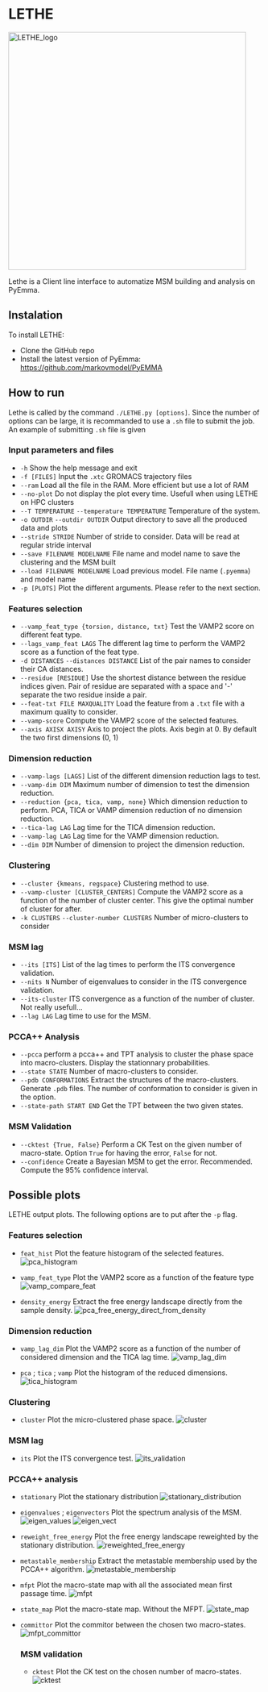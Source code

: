 # LETHE
<img width="472" alt="LETHE_logo" src="https://github.com/comecattin/ILM/assets/75748278/dba00363-eadb-4370-8411-e324f2e8e245">

Lethe is a Client line interface to automatize MSM building and analysis on PyEmma.

## Instalation
To install LETHE:
  - Clone the GitHub repo
  - Install the latest version of PyEmma: https://github.com/markovmodel/PyEMMA

## How to run
Lethe is called by the command `./LETHE.py [options]`.
Since the number of options can be large, it is recommanded to use a `.sh` file to submit the job.
An example of submitting `.sh` file is given

### Input parameters and files
  - `-h` Show the help message and exit
  - `-f [FILES]` Input the `.xtc` GROMACS trajectory files
  - `--ram` Load all the file in the RAM. More efficient but use a lot of RAM
  - `--no-plot` Do not display the plot every time. Usefull when using LETHE on HPC clusters
  - `--T TEMPERATURE` `--temperature TEMPERATURE` Temperature of the system.
  - `-o OUTDIR` `--outdir OUTDIR` Output directory to save all the produced data and plots
  - `--stride STRIDE` Number of stride to consider. Data will be read at regular stride interval
  - `--save FILENAME MODELNAME` File name and model name to save the clustering and the MSM built
  - `--load FILENAME MODELNAME` Load previous model. File name (`.pyemma`) and model name
  - `-p [PLOTS]` Plot the different arguments. Please refer to the next section.

### Features selection
  - `--vamp_feat_type {torsion, distance, txt}` Test the VAMP2 score on different feat type.
  - `--lags_vamp_feat LAGS` The different lag time to perform the VAMP2 score as a function of the feat type.
  - `-d DISTANCES` `--distances DISTANCE` List of the pair names to consider their CA distances.
  - `--residue [RESIDUE]` Use the shortest distance between the residue indices given.
    Pair of residue are separated with a space and '-' separate the two residue inside a pair.
  - `--feat-txt FILE MAXQUALITY` Load the feature from a `.txt` file with a maximum quality to consider.
  - `--vamp-score` Compute the VAMP2 score of the selected features.
  - `--axis AXISX AXISY` Axis to project the plots. Axis begin at 0. By default the two first dimensions (0, 1)

### Dimension reduction
  - `--vamp-lags [LAGS]` List of the different dimension reduction lags to test.
  - `--vamp-dim DIM` Maximum number of dimension to test the dimension reduction.
  - `--reduction {pca, tica, vamp, none}` Which dimension reduction to perform. PCA, TICA or VAMP dimension reduction of no dimension reduction.
  - `--tica-lag LAG` Lag time for the TICA dimension reduction.
  - `--vamp-lag LAG` Lag time for the VAMP dimension reduction.
  - `--dim DIM` Number of dimension to project the dimension reduction.

### Clustering
  - `--cluster {kmeans, regspace}` Clustering method to use. 
  - `--vamp-cluster [CLUSTER_CENTERS]` Compute the VAMP2 score as a function of the number of cluster center.
    This give the optimal number of cluster for after.
  - `-k CLUSTERS` `--cluster-number CLUSTERS` Number of micro-clusters to consider

### MSM lag
  - `--its [ITS]` List of the lag times to perform the ITS convergence validation.
  - `--nits N` Number of eigenvalues to consider in the ITS convergence validation.
  - `--its-cluster` ITS convergence as a function of the number of cluster. Not really usefull...
  - `--lag LAG` Lag time to use for the MSM.

### PCCA++ Analysis
  - `--pcca` perform a pcca++ and TPT analysis to cluster the phase space into macro-clusters. Display the stationnary probabilities.
  - `--state STATE` Number of macro-clusters to consider.
  - `--pdb CONFORMATIONS` Extract the structures of the macro-clusters. Generate `.pdb` files. The number of conformation to consider is given in the option.
  - `--state-path START END` Get the TPT between the two given states.

### MSM Validation
  - `--cktest {True, False}` Perform a CK Test on the given number of macro-state. Option `True` for having the error, `False` for not.
  - `--confidence` Create a Bayesian MSM to get the error. Recommended. Compute the 95% confidence interval.

## Possible plots
LETHE output plots. The following options are to put after the `-p` flag.

### Features selection
- `feat_hist` Plot the feature histogram of the selected features.
![pca_histogram](https://github.com/comecattin/ILM/assets/75748278/17b422b0-c511-48d2-b082-7e89e834cc25)

- `vamp_feat_type` Plot the VAMP2 score as a function of the feature type
![vamp_compare_feat](https://github.com/comecattin/ILM/assets/75748278/8e270df3-969c-4bba-879d-66ebbb72a38d)

- `density_energy` Extract the free energy landscape directly from the sample density.
  ![pca_free_energy_direct_from_density](https://github.com/comecattin/ILM/assets/75748278/5ac73581-7abb-4978-b0ca-e6f7740b318b)

### Dimension reduction

- `vamp_lag_dim` Plot the VAMP2 score as a function of the number of considered dimension and the TICA lag time.
  ![vamp_lag_dim](https://github.com/comecattin/ILM/assets/75748278/f4f021d7-3aba-45c7-950f-2e4925ebc8de)

- `pca` ; `tica` ; `vamp` Plot the histogram of the reduced dimensions.
  ![tica_histogram](https://github.com/comecattin/ILM/assets/75748278/22aedb93-b4ce-40ae-87e8-6eaa888594b0)

### Clustering

- `cluster` Plot the micro-clustered phase space.
  ![cluster](https://github.com/comecattin/ILM/assets/75748278/938b5e6e-14e0-468d-9b94-25d00084382b)

### MSM lag

- `its` Plot the ITS convergence test.
  ![its_validation](https://github.com/comecattin/ILM/assets/75748278/306c3ef1-d28d-43de-9264-625664bfb427)

### PCCA++ analysis

- `stationary` Plot the stationary distribution
  ![stationary_distribution](https://github.com/comecattin/ILM/assets/75748278/a0e37c84-f7eb-43e3-8a5a-f337bbd68a80)

- `eigenvalues` ; `eigenvectors` Plot the spectrum analysis of the MSM.
  ![eigen_values](https://github.com/comecattin/ILM/assets/75748278/f58fa591-6a51-44b0-bf82-3e7e8dbfe4e1)
  ![eigen_vect](https://github.com/comecattin/ILM/assets/75748278/44c0769b-7d03-46be-80b1-7b00d85b8509)

- `reweight_free_energy` Plot the free energy landscape reweighted by the stationary distribution.
  ![reweighted_free_energy](https://github.com/comecattin/ILM/assets/75748278/2a442b03-2365-46f1-903d-5cdeec9a3433)

- `metastable_membership` Extract the metastable membership used by the PCCA++ algorithm.
  ![metastable_membership](https://github.com/comecattin/ILM/assets/75748278/32b6adcd-9a4c-4925-8235-68fddf5100b4)

- `mfpt` Plot the macro-state map with all the associated mean first passage time.
  ![mfpt](https://github.com/comecattin/ILM/assets/75748278/6833f383-b51b-4b69-aaa7-feee213d3559)

- `state_map` Plot the macro-state map. Without the MFPT.
  ![state_map](https://github.com/comecattin/ILM/assets/75748278/5e2690fe-3c2a-4144-ad0f-b45a54a98d0d)

- `committor` Plot the commitor between the chosen two macro-states.
  ![mfpt_committor](https://github.com/comecattin/ILM/assets/75748278/4b7a41db-d832-4f3d-93ec-43ea70b9bdb3)

  ### MSM validation

  - `cktest` Plot the CK test on the chosen number of macro-states.
    ![cktest](https://github.com/comecattin/ILM/assets/75748278/cc3da527-49ad-45b2-9aad-c4362d152046)


